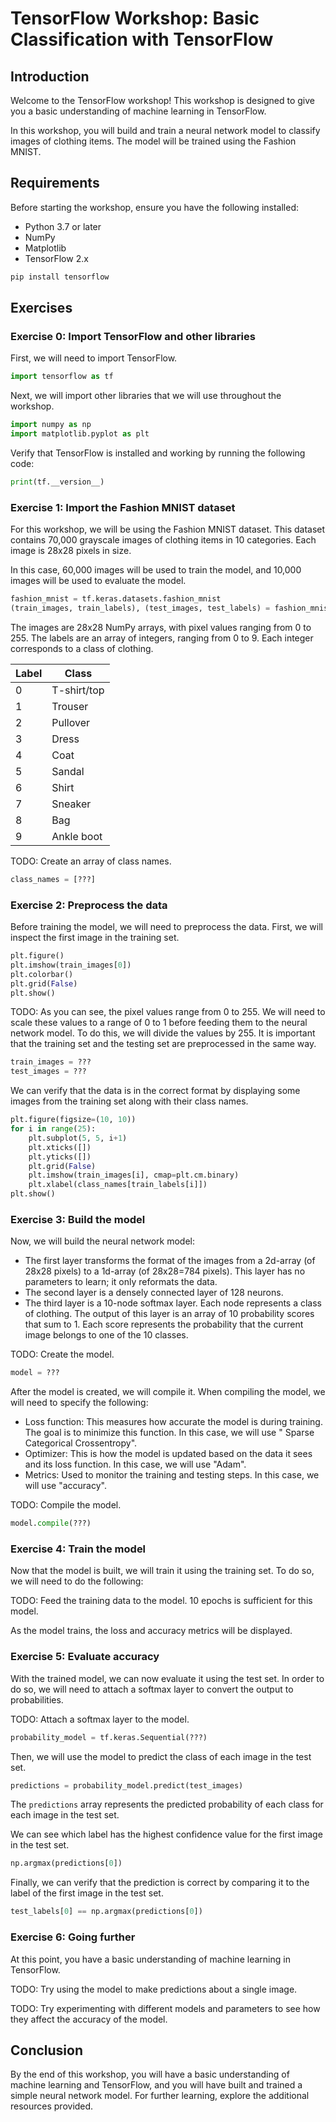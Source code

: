 # TensorFlow Workshop: Basic Classification with TensorFlow

## Introduction
Welcome to the TensorFlow workshop! This workshop is designed to give you a
basic understanding of machine learning in TensorFlow.

In this workshop, you will build and train a neural network model to classify
images of clothing items. The model will be trained using the Fashion MNIST.

## Requirements
Before starting the workshop, ensure you have the following installed:
- Python 3.7 or later
- NumPy
- Matplotlib
- TensorFlow 2.x

```sh
pip install tensorflow
```

## Exercises

### Exercise 0: Import TensorFlow and other libraries

First, we will need to import TensorFlow.
```python
import tensorflow as tf
```

Next, we will import other libraries that we will use throughout the workshop.
```python
import numpy as np
import matplotlib.pyplot as plt
```

Verify that TensorFlow is installed and working by running the following code:
```python
print(tf.__version__)
```

### Exercise 1: Import the Fashion MNIST dataset

For this workshop, we will be using the Fashion MNIST dataset. This dataset
contains 70,000 grayscale images of clothing items in 10 categories. Each image
is 28x28 pixels in size.

In this case, 60,000 images will be used to train the model, and 10,000 images
will be used to evaluate the model.

```python
fashion_mnist = tf.keras.datasets.fashion_mnist
(train_images, train_labels), (test_images, test_labels) = fashion_mnist.load_data()
```

The images are 28x28 NumPy arrays, with pixel values ranging from 0 to 255. The
labels are an array of integers, ranging from 0 to 9. Each integer corresponds
to a class of clothing.

| Label | Class |
| ----- | ----- |
| 0     | T-shirt/top |
| 1     | Trouser |
| 2     | Pullover |
| 3     | Dress |
| 4     | Coat |
| 5     | Sandal |
| 6     | Shirt |
| 7     | Sneaker |
| 8     | Bag |
| 9     | Ankle boot |


TODO: Create an array of class names.
```python
class_names = [???]
```


### Exercise 2: Preprocess the data

Before training the model, we will need to preprocess the data. First, we will
inspect the first image in the training set.

```python
plt.figure()
plt.imshow(train_images[0])
plt.colorbar()
plt.grid(False)
plt.show()
```

TODO: As you can see, the pixel values range from 0 to 255. We will need to scale
these values to a range of 0 to 1 before feeding them to the neural network
model. To do this, we will divide the values by 255. It is important that the
training set and the testing set are preprocessed in the same way.
```python
train_images = ???
test_images = ???
```


We can verify that the data is in the correct format by displaying some images
from the training set along with their class names.

```python
plt.figure(figsize=(10, 10))
for i in range(25):
    plt.subplot(5, 5, i+1)
    plt.xticks([])
    plt.yticks([])
    plt.grid(False)
    plt.imshow(train_images[i], cmap=plt.cm.binary)
    plt.xlabel(class_names[train_labels[i]])
plt.show()
```

### Exercise 3: Build the model

Now, we will build the neural network model:

- The first layer transforms the format of the images from a 2d-array (of
    28x28 pixels) to a 1d-array (of 28x28=784 pixels). This layer has no parameters to learn; it only reformats the data.
- The second layer is a densely connected layer of 128 neurons.
- The third layer is a 10-node softmax layer. Each node represents a class of
    clothing. The output of this layer is an array of 10 probability scores that
    sum to 1. Each score represents the probability that the current image
    belongs to one of the 10 classes.

TODO: Create the model.
```python
model = ???
```

After the model is created, we will compile it. When compiling the model, we
will need to specify the following:
- Loss function: This measures how accurate the model is during training. The
    goal is to minimize this function. In this case, we will use
    " Sparse Categorical Crossentropy".
- Optimizer: This is how the model is updated based on the data it sees and its
    loss function. In this case, we will use "Adam".
- Metrics: Used to monitor the training and testing steps. In this case, we will
    use "accuracy".

TODO: Compile the model.
```python
model.compile(???)
```


### Exercise 4: Train the model

Now that the model is built, we will train it using the training set. To do so,
we will need to do the following:

TODO: Feed the training data to the model. 10 epochs is sufficient for this model.

As the model trains, the loss and accuracy metrics will be displayed.


### Exercise 5: Evaluate accuracy

With the trained model, we can now evaluate it using the test set.
In order to do so, we will need to attach a softmax layer to convert the output
to probabilities.

TODO: Attach a softmax layer to the model.
```python
probability_model = tf.keras.Sequential(???)
```

Then, we will use the model to predict the class of each image in the test set.
```python
predictions = probability_model.predict(test_images)
```

The `predictions` array represents the predicted probability of each class for
each image in the test set.

We can see which label has the highest confidence value for the first image in
the test set.
```python
np.argmax(predictions[0])
```

Finally, we can verify that the prediction is correct by comparing it to the
label of the first image in the test set.
```python
test_labels[0] == np.argmax(predictions[0])
```

### Exercise 6: Going further

At this point, you have a basic understanding of machine learning in TensorFlow.

TODO: Try using the model to make predictions about a single image.

TODO: Try experimenting with different models and parameters to see how they
affect the accuracy of the model.


## Conclusion
By the end of this workshop, you will have a basic understanding of machine
learning and TensorFlow, and you will have built and trained a simple neural
network model. For further learning, explore the additional resources provided.

